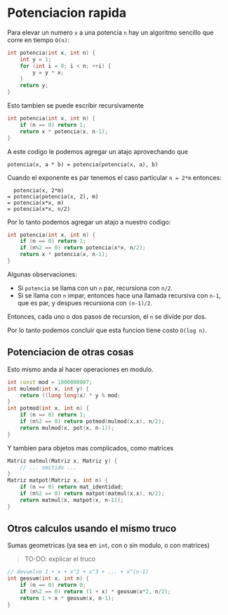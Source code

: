 
# Potenciacion rapida

Para elevar un numero `x` a una potencia `n` hay un algoritmo sencillo que
corre en tiempo `O(n)`:

```c++
int potencia(int x, int n) {
	int y = 1;
	for (int i = 0; i < n; ++i) {
		y = y * x;
	}
	return y;
}
```

Esto tambien se puede escribir recursivamente

```c++
int potencia(int x, int n) {
	if (n == 0) return 1;
	return x * potencia(x, n-1);
}
```

A este codigo le podemos agregar un atajo aprovechando que

    potencia(x, a * b) = potencia(potencia(x, a), b)

Cuando el exponente es par tenemos el caso particular `n = 2*m` entonces:

      potencia(x, 2*m)
    = potencia(potencia(x, 2), m)
    = potencia(x*x, m)
    = potencia(x*x, n/2)

Por lo tanto podemos agregar un atajo a nuestro codigo:

```c++
int potencia(int x, int n) {
	if (n == 0) return 1;
	if (n%2 == 0) return potencia(x*x, n/2);
	return x * potencia(x, n-1);
}
```

Algunas observaciones:

- Si `potencia` se llama con un `n` par, recursiona con `n/2`.
- Si se llama con `n` impar, entonces hace una llamada recursiva con `n-1`, que
  es par, y despues recursiona con `(n-1)/2`.

Entonces, cada uno o dos pasos de recursion, el `n` se divide por dos.

Por lo tanto podemos concluir que esta funcion tiene costo `O(log n)`.

## Potenciacion de otras cosas

Esto mismo anda al hacer operaciones en modulo.

```c++
int const mod = 1000000007;
int mulmod(int x, int y) {
	return ((long long)x) * y % mod;
}
int potmod(int x, int n) {
	if (n == 0) return 1;
	if (n%2 == 0) return potmod(mulmod(x,x), n/2);
	return mulmod(x, pot(x, n-1));
}
```

Y tambien para objetos mas complicados, como matrices

```c++
Matriz matmul(Matriz x, Matriz y) {
	// ... omitido ...
}
Matriz matpot(Matriz x, int n) {
	if (n == 0) return mat_identidad;
	if (n%2 == 0) return matpot(matmul(x,x), n/2);
	return matmul(x, matpot(x, n-1));
}
```

## Otros calculos usando el mismo truco

Sumas geometricas (ya sea en `int`, con o sin modulo, o con matrices)

> TO-DO: explicar el truco

```c++
// devuelve 1 + x + x^2 + x^3 + ... + x^(n-1)
int geosum(int x, int n) {
	if (n == 0) return 0;
	if (n%2 == 0) return (1 + x) * geosum(x*2, n/2);
	return 1 + x * geosum(x, n-1);
}
```
